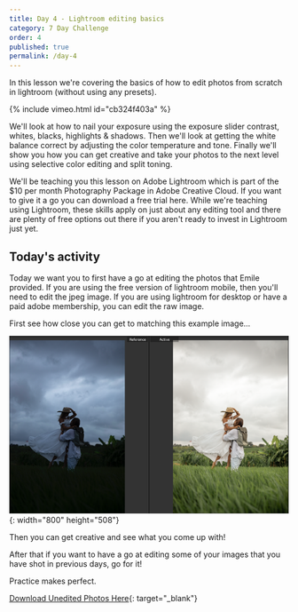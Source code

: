 ```yaml
---
title: Day 4 - Lightroom editing basics
category: 7 Day Challenge
order: 4
published: true
permalink: /day-4
---
```


In this lesson we're covering the basics of how to edit photos from scratch in lightroom (without using any presets).&nbsp;

{% include vimeo.html id="cb324f403a" %}

We'll look at how to nail your exposure using the exposure slider contrast, whites, blacks, highlights & shadows. Then we'll look at getting the white balance correct by adjusting the color temperature and tone. Finally we'll show you how you can get creative and take your photos to the next level using selective color editing and split toning.&nbsp;

We'll be teaching you this lesson on Adobe Lightroom which is part of the $10 per month Photography Package in Adobe Creative Cloud. If you want to give it a go you can download a free trial here. While we're teaching using Lightroom, these skills apply on just about any editing tool and there are plenty of free options out there if you aren't ready to invest in Lightroom just yet.&nbsp;&nbsp;

## Today's activity

Today we want you to first have a go at editing the photos that Emile provided. If you are using the free version of lightroom mobile, then you'll need to edit the jpeg image. If you are using lightroom for desktop or have a paid adobe membership, you can edit the raw image.

First see how close you can get to matching this example image…

![](/uploads/screen-shot-2020-05-19-at-8-53-36-pm.png){: width="800" height="508"}

Then you can get creative and see what you come up with\!

After that if you want to have a go at editing some of your images that you have shot in previous days, go for it\!

Practice makes perfect.

[Download Unedited Photos Here](https://drive.google.com/open?id=1yyAbkaRzcM9QR99atbUl9UW0YhrEpVhV){: target="_blank"}